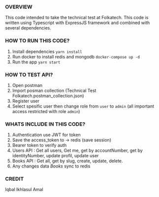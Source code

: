 ### OVERVIEW

This code intended to take the technical test at Folkatech. This code is written using Typescript with ExpressJS framework and combined with several dependencies.

### HOW TO RUN THIS CODE?

1. Install dependencies
   `yarn install`
2. Run docker to install redis and mongodb
   `docker-compose up -d`
3. Run the app
   `yarn start`

### HOW TO TEST API?

1. Open postman
2. Import posman collection (Technical Test Folkatech.postman_collection.json)
3. Register user
4. Select spesific user then change role from `user` to `admin` (all important access restricted with role `admin`)

### WHATS INCLUDE IN THIS CODE?

1. Authentication use JWT for token
2. Save the access_token to -> redis (save session)
3. Bearer token to verify auth
4. Users API : Get all users, Get me, get by accountNumber, get by identityNumber, update profil, update user
5. Books API : Get all, get by slug, create, update, delete.
6. Any changes data _Books_ sync to redis

### CREDIT

Iqbal Ikhlasul Amal
